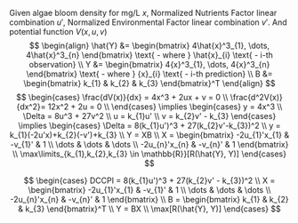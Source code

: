
Given algae bloom density for mg/L  $x$,
Normalized Nutrients Factor linear combination $u'$,
Normalized Environmental Factor linear combination $v'$.
And potential function $V(x, u, v)$
$$
\begin{align}
\hat{Y} &= \begin{bmatrix}
4\hat{x}^3_{1}, \dots, 4\hat{x}^3_{n}
\end{bmatrix} \text{ - where } \hat{x}_{i} \text{ - i-th observation} \\
Y  &= \begin{bmatrix}
4{x}^3_{1}, \dots, 4{x}^3_{n}
\end{bmatrix} \text{ - where } {x}_{i} \text{ - i-th prediction} \\
B &= \begin{bmatrix}
k_{1} & k_{2} & k_{3}
\end{bmatrix}^T 
\end{align}
$$
$$
\begin{cases}
\frac{dV(x)}{dx} = 4x^3 + 2ux + v = 0 \\
\frac{d^2V(x)}{dx^2}= 12x^2 + 2u = 0   \\
\end{cases} \implies 
\begin{cases}
y = 4x^3  \\
\Delta = 8u^3 + 27v^2 \\
u = k_{1}u' \\
v = k_{2}v' - k_{3}
\end{cases}
\implies \begin{cases} 
\Delta = 8(k_{1}u')^3 + 27(k_{2}v'-k_{3})^2 \\ 
y = k_{1}(-2u'x)+k_{2}(-v')+k_{3} \\ 
Y = XB  \\
X = \begin{bmatrix}
-2u_{1}'x_{1}  & -v_{1}'  & 1 \\
\dots & \dots & \dots \\
-2u_{n}'x_{n} & -v_{n}' & 1
\end{bmatrix} \\
\max\limits_{k_{1},k_{2},k_{3} \in \mathbb{R}}[R(\hat{Y}, Y)]
\end{cases}
$$












$$
\begin{cases}
DCCPI = 8(k_{1}u')^3 + 27(k_{2}v' - k_{3})^2 \\
X = \begin{bmatrix}
-2u_{1}'x_{1}  & -v_{1}'  & 1 \\
\dots & \dots & \dots \\
-2u_{n}'x_{n} & -v_{n}' & 1
\end{bmatrix} \\
B = \begin{bmatrix}
k_{1} & k_{2} & k_{3}
\end{bmatrix}^T \\
Y = BX \\
\max[R(\hat{Y}, Y)]
\end{cases}
$$
